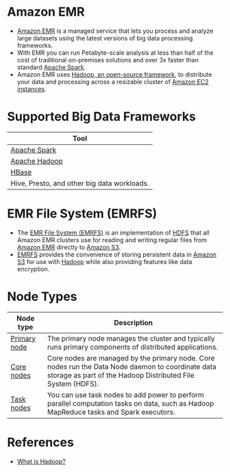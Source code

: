# Amazon EMR
- [Amazon EMR](https://aws.amazon.com/emr/) is a managed service that lets you process and analyze large datasets using the latest versions of big data processing frameworks.
- With EMR you can run Petabyte-scale analysis at less than half of the cost of traditional on-premises solutions and over 3x faster than standard [Apache Spark](../../../../6_BigDataServices/ETLServices/ApacheSpark.md). 
- Amazon EMR uses [Hadoop, an open-source framework](../../../../6_BigDataServices/ETLServices/BatchProcessing/ApacheHadoop/Readme.md), to distribute your data and processing across a resizable cluster of [Amazon EC2 instances](../../../3_ComputeServices/AmazonEC2/Readme.md).

# Supported Big Data Frameworks

| Tool                                                                                                                      |
|---------------------------------------------------------------------------------------------------------------------------|
| [Apache Spark](../../../../6_BigDataServices/ETLServices/ApacheSpark.md)         |
| [Apache Hadoop](../../../../6_BigDataServices/ETLServices/BatchProcessing/ApacheHadoop/Readme.md) |
| [HBase](../../../../3_DatabaseServices/NoSQL-Databases/WideColumnDB/ApacheHBase.md)                            |
| Hive, Presto, and other big data workloads.                                                                               |

# EMR File System (EMRFS)
- The [EMR File System (EMRFS)](https://docs.aws.amazon.com/emr/latest/ReleaseGuide/emr-fs.html) is an implementation of [HDFS](../../../../11_FileStorageServicesHDFS/ApacheHDFS.md) that all Amazon EMR clusters use for reading and writing regular files from [Amazon EMR]() directly to [Amazon S3](../../../7_StorageServices/3_ObjectStorageS3/Readme.md). 
- [EMRFS](https://docs.aws.amazon.com/emr/latest/ReleaseGuide/emr-fs.html) provides the convenience of storing persistent data in [Amazon S3](../../../7_StorageServices/3_ObjectStorageS3/Readme.md) for use with [Hadoop](../../../../6_BigDataServices/ETLServices/BatchProcessing/ApacheHadoop) while also providing features like data encryption.

# Node Types

| Node type                                                                                              | Description                                                                                                                                                      |
|--------------------------------------------------------------------------------------------------------|------------------------------------------------------------------------------------------------------------------------------------------------------------------|
| [Primary node](https://docs.aws.amazon.com/emr/latest/ManagementGuide/emr-master-core-task-nodes.html) | The primary node manages the cluster and typically runs primary components of distributed applications.                                                          |
| [Core nodes](https://docs.aws.amazon.com/emr/latest/ManagementGuide/emr-master-core-task-nodes.html)   | Core nodes are managed by the primary node. Core nodes run the Data Node daemon to coordinate data storage as part of the Hadoop Distributed File System (HDFS). |
| [Task nodes](https://docs.aws.amazon.com/emr/latest/ManagementGuide/emr-master-core-task-nodes.html)   | You can use task nodes to add power to perform parallel computation tasks on data, such as Hadoop MapReduce tasks and Spark executors.                           |

# References
- [What is Hadoop?](https://aws.amazon.com/emr/details/hadoop/what-is-hadoop/)